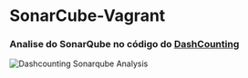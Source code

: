 # SonarCube-Vagrant

### Analise do SonarQube no código do [DashCounting](https://github.com/erickeloi/DashCounting)
![Dashcounting Sonarqube Analysis](https://user-images.githubusercontent.com/65841249/198310431-56ac7255-751d-48f8-bf4f-a84a00353056.png)
